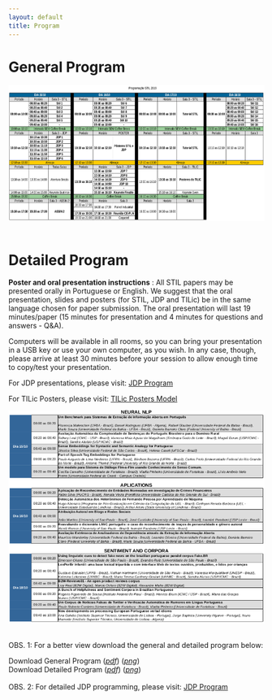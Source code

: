 ```yaml
---
layout: default
title: Program
---
```


# General Program
<center>
<img src="generalprogram.png" alt="General Program STIL 2019" style="width: 650px; height: 268px;"/>
</center>
<br>

# Detailed Program
**Poster and oral presentation instructions** : All STIL papers may be presented orally in Portuguese or English. We suggest that the oral presentation, slides and posters (for STIL, JDP and TILic) be in the same language chosen for paper submission. The oral presentation will last 19 minutes/paper (15 minutes for presentation and 4 minutes for questions and answers - Q&A).

Computers will be available in all rooms, so you can bring your presentation in a USB key or use your own computer, as you wish. In any case, though, please arrive at least 30 minutes before your session to allow enough time to copy/test your presentation.

For JDP presentations, please visit: [JDP Program](https://sites.google.com/view/jdp2019/)

For TILic Posters, please visit: [TILic Posters Model](https://sites.google.com/view/tilic2019/trabalhos-aceitos)

<center>
<img src="detailedprogram.png" alt="General Program STIL 2019"/>
</center>
<br>

OBS. 1: For a better view download the general and detailed program below:

Download General Program (<a href="generalprogram-stil2019.pdf"><i>pdf</i></a>) (<a href="generalprogram.png"><i>png</i></a>)
<br>
Download Detailed Program (<a href="detailedprogram.pdf"><i>pdf</i></a>) (<a href="detailedprogram.png"><i>png</i></a>)
<br><br>
OBS. 2: For detailed JDP programming, please visit: [JDP Program](https://sites.google.com/view/jdp2019/)
